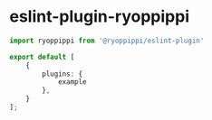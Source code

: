 # eslint-plugin-ryoppippi

```ts
import ryoppippi from '@ryoppippi/eslint-plugin'

export default [
    {
        plugins: {
            example
        },
    }
];
```

